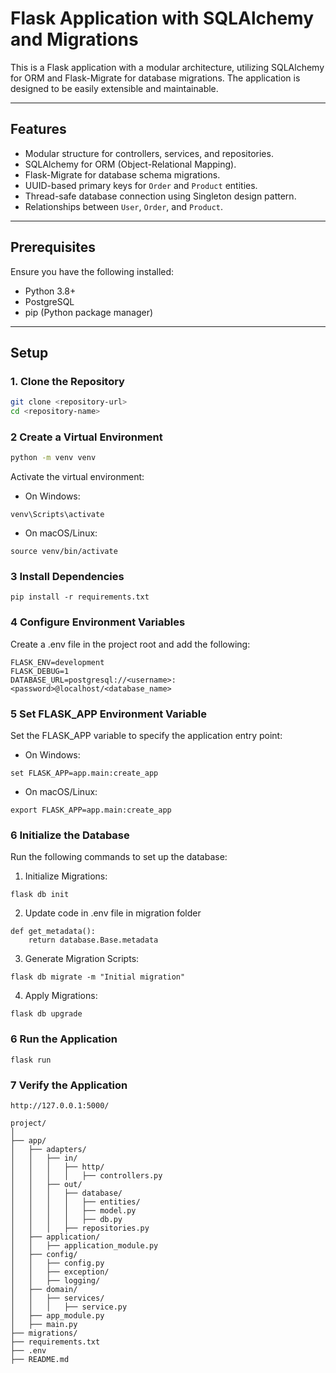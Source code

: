 # Flask Application with SQLAlchemy and Migrations

This is a Flask application with a modular architecture, utilizing SQLAlchemy for ORM and Flask-Migrate for database migrations. The application is designed to be easily extensible and maintainable.

---

## **Features**

- Modular structure for controllers, services, and repositories.
- SQLAlchemy for ORM (Object-Relational Mapping).
- Flask-Migrate for database schema migrations.
- UUID-based primary keys for `Order` and `Product` entities.
- Thread-safe database connection using Singleton design pattern.
- Relationships between `User`, `Order`, and `Product`.

---

## **Prerequisites**

Ensure you have the following installed:

- Python 3.8+
- PostgreSQL
- pip (Python package manager)

---

## **Setup**

### **1. Clone the Repository**

```bash
git clone <repository-url>
cd <repository-name>
```

### **2 Create a Virtual Environment**

```bash
python -m venv venv
```

Activate the virtual environment:
- On Windows:
```base
venv\Scripts\activate
```
- On macOS/Linux:
```base
source venv/bin/activate
```

### **3 Install Dependencies**
```base
pip install -r requirements.txt
```

### **4 Configure Environment Variables**
Create a .env file in the project root and add the following:
```
FLASK_ENV=development 
FLASK_DEBUG=1 
DATABASE_URL=postgresql://<username>:<password>@localhost/<database_name>
```

### **5 Set FLASK_APP Environment Variable**
Set the FLASK_APP variable to specify the application entry point:
- On Windows:
```
set FLASK_APP=app.main:create_app
```
- On macOS/Linux:
```
export FLASK_APP=app.main:create_app
```

### **6 Initialize the Database**
Run the following commands to set up the database:
1. Initialize Migrations:
```
flask db init
```
2. Update code in .env file in migration folder
```
def get_metadata():
    return database.Base.metadata
```
3. Generate Migration Scripts:
```
flask db migrate -m "Initial migration"
```
4. Apply Migrations:
```
flask db upgrade
```

### **6 Run the Application**
```
flask run
```

### **7 Verify the Application**
```
http://127.0.0.1:5000/
```

```
project/
│
├── app/
│   ├── adapters/
│   │   ├── in/
│   │   │   ├── http/
│   │   │   │   ├── controllers.py
│   │   ├── out/
│   │   │   ├── database/
│   │   │   │   ├── entities/
│   │   │   │   ├── model.py
│   │   │   │   ├── db.py
│   │   │   ├── repositories.py
│   ├── application/
│   │   ├── application_module.py
│   ├── config/
│   │   ├── config.py
│   │   ├── exception/
│   │   ├── logging/
│   ├── domain/
│   │   ├── services/
│   │   │   ├── service.py
│   ├── app_module.py
│   ├── main.py
├── migrations/
├── requirements.txt
├── .env
├── README.md
```
